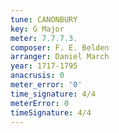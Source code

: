 ```yaml
---
tune: CANONBURY
key: G Major
meter: 7.7.7.3.
composer: F. E. Belden
arranger: Daniel March
year: 1717-1795
anacrusis: 0
meter_error: '0'
time_signature: 4/4
meterError: 0
timeSignature: 4/4
---
```

